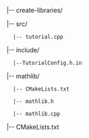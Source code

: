 |-- create-libraries/

  |-- src/

      |-- tutorial.cpp

  |-- include/

      |--TutorialConfig.h.in

  |-- mathlib/

      |-- CMakeLists.txt

      |-- mathlib.h

      |-- mathlib.cpp

  |-- CMakeLists.txt